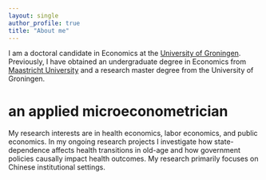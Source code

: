 ```yaml
---
layout: single
author_profile: true
title: "About me"
---
```



I am a doctoral candidate in Economics at the [University of Groningen]. Previously, I have obtained an undergraduate degree in Economics from [Maastricht University] and a research master degree from the University of Groningen.  
# an applied microeconometrician

My research interests are in health economics, labor economics, and public economics. In my ongoing research projects I investigate how state-dependence affects health transitions in old-age and how government policies causally impact health outcomes. My research primarily focuses on Chinese institutional settings. 

[//]: # (Links)
   [University of Groningen]: <https://www.rug.nl/feb/?lang=en>
   [Maastricht University]:   <https://www.maastrichtuniversity.nl/about-um/faculties/school-business-and-economics>